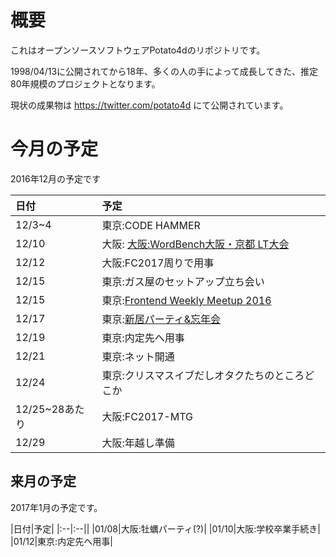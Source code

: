 # 概要

これはオープンソースソフトウェアPotato4dのリポジトリです。

1998/04/13に公開されてから18年、多くの人の手によって成長してきた、推定80年規模のプロジェクトとなります。

現状の成果物は https://twitter.com/potato4d にて公開されています。

# 今月の予定

2016年12月の予定です

|日付|予定|
|:--|:--|
|12/3~4|東京:CODE HAMMER|
|12/10|大阪: [大阪:WordBench大阪・京都 LT大会](https://wbosaka.connpass.com/event/44622/) |
|12/12|大阪:FC2017周りで用事|
|12/15|東京:ガス屋のセットアップ立ち会い|
|12/15|東京:[Frontend Weekly Meetup 2016](https://script-n-style.connpass.com/event/44658/)|
|12/17|東京:[新居パーティ&忘年会](https://connpass.com/event/46728/)|
|12/19|東京:内定先へ用事|
|12/21|東京:ネット開通|
|12/24|東京:クリスマスイブだしオタクたちのところどこか|
|12/25~28あたり|大阪:FC2017-MTG|
|12/29|大阪:年越し準備|

## 来月の予定

2017年1月の予定です。

|日付|予定|
|:--|:--||
|01/08|大阪:牡蠣パーティ(?)|
|01/10|大阪:学校卒業手続き|
|01/12|東京:内定先へ用事|
